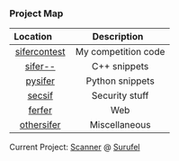 ### Project Map

| Location         | Description                                                                          |
|:----------------:|:------------------------------------------------------------------------------------:|
| [sifercontest](https://github.com/Surufel/Personal/tree/master/2.sifercontest)   | My competition code  |
| [sifer--](https://github.com/Surufel/Personal/tree/master/0.sifer--)             | C++ snippets         |
| [pysifer](https://github.com/Surufel/Personal/tree/master/1.pysifer)             | Python snippets      |
| [secsif](https://github.com/Surufel/Personal/tree/master/5.secsif)               | Security stuff       |
| [ferfer](https://github.com/Surufel/Personal/tree/master/3.ferfer)               | Web                  |
| [othersifer](https://github.com/Surufel/Personal/tree/master/4.othersifer)       | Miscellaneous        |

Current Project: [Scanner](https://github.com/Surufel/surufel-scanner) @ [Surufel](http://surufel.com/)
